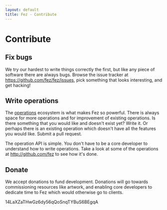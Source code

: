 ```yaml
---
layout: default
title: Fez - Contribute
---
```


Contribute
==========

Fix bugs
--------

We try our hardest to write things correctly the first, but like any piece of software there are always bugs.
Browse the issue tracker at <https://github.com/fez/fez/issues>, pick 
something that looks interesting, and get hacking!

Write operations
----------------

The [operations](operations.html) ecosystem is what makes Fez so powerful. There is always space for more operations 
and for improvement of existing operations. Is there something that you would like and doesn't exist yet? Write it. 
Or perhaps there is an existing operation which doesn't have all the features you would like. Submit a pull request. 

The operation API is simple. You don't have to be a core developer to understand how to write operations. Take a look
at some of the operations at <http://github.com/fez> to see how it's done.

Donate
------

We accept donations to fund development. Donations will go towards commissioning 
resources like artwork, and enabling core developers to dedicate time to Fez which
would otherwise go to clients.

<script data-gittip-username="isaacbw" src="//gttp.co/v1.js"></script>

14LaXZaTHwGz6dy56qQoSnqTYBuS6BEgqA